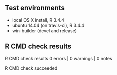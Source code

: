 ## Test environments
* local OS X install, R 3.4.4
* ubuntu 14.04 (on travis-ci), R 3.4.4
* win-builder (devel and release)

## R CMD check results

R CMD check results
0 errors | 0 warnings | 0 notes

R CMD check succeeded
